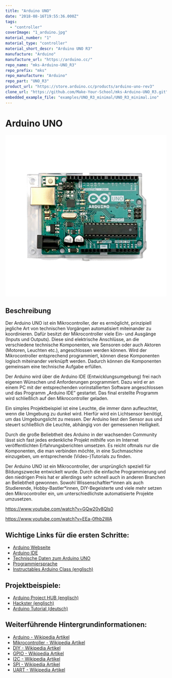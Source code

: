 ```yaml
---
title: "Arduino UNO"
date: "2018-08-16T19:55:36.000Z"
tags: 
  - "controller"
coverImage: "1_arduino.jpg"
material_number: "1"
material_type: "controller"
material_short_descr: "Arduino UNO R3"
manufacture: "Arduino"
manufacture_url: "https://arduino.cc/"
repo_name: "mks-Arduino-UNO_R3"
repo_prefix: "mks"
repo_manufacture: "Arduino"
repo_part: "UNO_R3"
product_url: "https://store.arduino.cc/products/arduino-uno-rev3"
clone_url: "https://github.com/Make-Your-School/mks-Arduino-UNO_R3.git"
embedded_example_file: "examples/UNO_R3_minimal/UNO_R3_minimal.ino"
---
```



# Arduino UNO

![Arduino UNO](./1_arduino.png)

## Beschreibung
 

Der Arduino UNO ist ein Mikrocontroller, der es ermöglicht, prinzipiell jegliche Art von technischen Vorgängen automatisiert miteinander zu koordinieren. Dafür besitzt der Mikrocontroller viele Ein- und Ausgänge (Inputs und Outputs). Diese sind elektrische Anschlüsse, an die verschiedene technische Komponenten, wie Sensoren oder auch Aktoren (Motoren, Leuchten etc.), angeschlossen werden können. Wird der Mikrocontroller entsprechend programmiert, können diese Komponenten logisch miteinander verknüpft werden. Dadurch können die Komponenten gemeinsam eine technische Aufgabe erfüllen.

Der Arduino wird über die Arduino IDE (Entwicklungsumgebung) frei nach eigenen Wünschen und Anforderungen programmiert. Dazu wird er an einem PC mit der entsprechenden vorinstallierten Software angeschlossen und das Programm „Arduino IDE” gestartet. Das final erstellte Programm wird schließlich auf den Mikrocontroller geladen.

Ein simples Projektbeispiel ist eine Leuchte, die immer dann aufleuchtet, wenn die Umgebung zu dunkel wird. Hierfür wird ein Lichtsensor benötigt, um das Umgebungslicht zu messen. Der Arduino liest den Sensor aus und steuert schließlich die Leuchte, abhängig von der gemessenen Helligkeit.

Durch die große Beliebtheit des Arduino in der wachsenden Community lässt sich fast jedes erdenkliche Projekt mithilfe von im Internet veröffentlichten Erfahrungsberichten umsetzen. Es reicht oftmals nur die Komponenten, die man verbinden möchte, in eine Suchmaschine einzugeben, um entsprechende (Video-)Tutorials zu finden.

Der Arduino UNO ist ein Mikrocontroller, der ursprünglich speziell für Bildungszwecke entwickelt wurde. Durch die einfache Programmierung und den niedrigen Preis hat er allerdings sehr schnell auch in anderen Branchen an Beliebtheit gewonnen. Sowohl Wissenschaftler\*innen als auch Studierende, Hobby-Bastler\*innen, DIY-Begeisterte und viele mehr setzen den Mikrocontroller ein, um unterschiedlichste automatisierte Projekte umzusetzen.

https://www.youtube.com/watch?v=GQw20v8Qls0

 

https://www.youtube.com/watch?v=EEa-0fhb2WA

 


<!-- infolist -->


## Wichtige Links für die ersten Schritte:

- [Arduino Webseite](https://www.arduino.cc/)
- [Arduino IDE](https://www.arduino.cc/en/Main/Software)
- [Technische Daten zum Arduino UNO](https://store.arduino.cc/arduino-uno-rev3)
- [Programmiersprache](https://www.arduino.cc/reference/de/)
- [Instructables Arduino Class (englisch)](https://www.instructables.com/class/Arduino-Class/)

## Projektbeispiele:

- [Arduino Project HUB (englisch)](https://create.arduino.cc/projecthub)
- [Hackster (englisch)](https://www.hackster.io/arduino/projects)
- [Arduino Tutorial (deutsch)](https://www.arduino-tutorial.de/arduino-projekte/)

## Weiterführende Hintergrundinformationen:

- [Arduino - Wikipedia Artikel](https://de.wikipedia.org/wiki/Arduino_\(Plattform\))
- [Mikrocontroller - Wikipedia Artikel](https://de.wikipedia.org/wiki/Mikrocontroller)
- [DIY - Wikipedia Artikel](https://de.wikipedia.org/wiki/Do_it_yourself)
- [GPIO - Wikipedia Artikel](https://de.wikipedia.org/wiki/Allzweckeingabe/-ausgabe)
- [I2C - Wikipedia Artikel](https://de.wikipedia.org/wiki/I%C2%B2C)
- [SPI - Wikipedia Artikel](https://de.wikipedia.org/wiki/Serial_Peripheral_Interface)
- [UART - Wikipedia Artikel](https://de.wikipedia.org/wiki/Universal_Asynchronous_Receiver_Transmitter)

